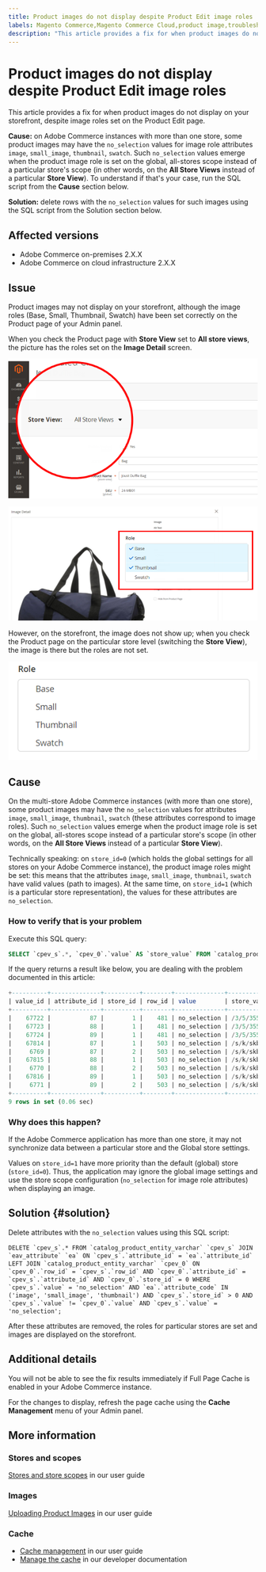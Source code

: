 ```yaml
---
title: Product images do not display despite Product Edit image roles
labels: Magento Commerce,Magento Commerce Cloud,product image,troubleshooting,Adobe Commerce,cloud infrastructure,on-premises
description: "This article provides a fix for when product images do not display on your storefront, despite image roles set on the Product Edit page."
---
```


# Product images do not display despite Product Edit image roles

This article provides a fix for when product images do not display on your storefront, despite image roles set on the Product Edit page.

 **Cause:** on Adobe Commerce instances with more than one store, some product images may have the `no_selection` values for image role attributes `image`, `small_image`, `thumbnail`, `swatch`. Such `no_selection` values emerge when the product image role is set on the global, all-stores scope instead of a particular store's scope (in other words, on the **All Store Views** instead of a particular **Store View**). To understand if that's your case, run the SQL script from the **Cause** section below.

 **Solution:** delete rows with the `no_selection` values for such images using the SQL script from the Solution section below.

## Affected versions

* Adobe Commerce on-premises 2.X.X
* Adobe Commerce on cloud infrastructure 2.X.X

## Issue

Product images may not display on your storefront, although the image roles (Base, Small, Thumbnail, Swatch) have been set correctly on the Product page of your Admin panel.

When you check the Product page with **Store View** set to **All store views**, the picture has the roles set on the **Image Detail** screen.

![all_store_views.png](assets/all_store_views.png)

![image_roles.png](assets/image_roles.png)

However, on the storefront, the image does not show up; when you check the Product page on the particular store level (switching the **Store View**), the image is there but the roles are not set.

![image_roles_not_set.png](assets/image_roles_not_set.png)

## Cause

On the multi-store Adobe Commerce instances (with more than one store), some product images may have the `no_selection` values for attributes `image`, `small_image`, `thumbnail`, `swatch` (these attributes correspond to image roles). Such `no_selection` values emerge when the product image role is set on the global, all-stores scope instead of a particular store's scope (in other words, on the **All Store Views** instead of a particular **Store View**).

Technically speaking: on `store_id=0` (which holds the global settings for all stores on your Adobe Commerce instance), the product image roles might be set: this means that the attributes `image`, `small_image`, `thumbnail`, `swatch` have valid values (path to images). At the same time, on `store_id=1` (which is a particular store representation), the values for these attributes are `no_selection`.

### How to verify that is your problem

Execute this SQL query:

```sql
SELECT `cpev_s`.*, `cpev_0`.`value` AS `store_value` FROM `catalog_product_entity_varchar` `cpev_s` JOIN `eav_attribute` `ea` ON `cpev_s`.`attribute_id` = `ea`.`attribute_id` LEFT JOIN `catalog_product_entity_varchar` `cpev_0` ON `cpev_0`.`row_id` = `cpev_s`.`row_id` AND `cpev_0`.`attribute_id` = `cpev_s`.`attribute_id` AND `cpev_0`.`store_id` = 0 WHERE `cpev_s`.`value` = 'no_selection' AND `ea`.`attribute_code` IN ('image', 'small_image', 'thumbnail') AND `cpev_s`.`store_id` > 0 AND `cpev_s`.`value` != `cpev_0`.`value` AND `cpev_s`.`value` = 'no_selection';
```

If the query returns a result like below, you are dealing with the problem documented in this article:

```sql
+----------+--------------+----------+--------+--------------+----------------------------+
| value_id | attribute_id | store_id | row_id | value        | store_value                |
+----------+--------------+----------+--------+--------------+----------------------------+
|    67722 |           87 |        1 |    481 | no_selection | /3/5/355sss1_main.jpg      |
|    67723 |           88 |        1 |    481 | no_selection | /3/5/355sss1_main.jpg      |
|    67724 |           89 |        1 |    481 | no_selection | /3/5/355sss1_main.jpg      |
|    67814 |           87 |        1 |    503 | no_selection | /s/k/skb2031_main.jpg      |
|     6769 |           87 |        2 |    503 | no_selection | /s/k/skb2031_main.jpg      |
|    67815 |           88 |        1 |    503 | no_selection | /s/k/skb2031_main.jpg      |
|     6770 |           88 |        2 |    503 | no_selection | /s/k/skb2031_main.jpg      |
|    67816 |           89 |        1 |    503 | no_selection | /s/k/skb2031_main.jpg      |
|     6771 |           89 |        2 |    503 | no_selection | /s/k/skb2031_main.jpg      |
+----------+--------------+----------+--------+--------------+----------------------------+
9 rows in set (0.06 sec)
```

### Why does this happen?

If the Adobe Commerce application has more than one store, it may not synchronize data between a particular store and the Global store settings.

Values on `store_id=1` have more priority than the default (global) store (`store_id=0`). Thus, the application may ignore the global image settings and use the store scope configuration (`no_selection` for image role attributes) when displaying an image.

## Solution {#solution}

Delete attributes with the `no_selection` values using this SQL script:

```clike
DELETE `cpev_s`.* FROM `catalog_product_entity_varchar` `cpev_s` JOIN `eav_attribute` `ea` ON `cpev_s`.`attribute_id` = `ea`.`attribute_id` LEFT JOIN `catalog_product_entity_varchar` `cpev_0` ON `cpev_0`.`row_id` = `cpev_s`.`row_id` AND `cpev_0`.`attribute_id` = `cpev_s`.`attribute_id` AND `cpev_0`.`store_id` = 0 WHERE `cpev_s`.`value` = 'no_selection' AND `ea`.`attribute_code` IN ('image', 'small_image', 'thumbnail') AND `cpev_s`.`store_id` > 0 AND `cpev_s`.`value` != `cpev_0`.`value` AND `cpev_s`.`value` = 'no_selection';
```

After these attributes are removed, the roles for particular stores are set and images are displayed on the storefront.

## Additional details

You will not be able to see the fix results immediately if Full Page Cache is enabled in your Adobe Commerce instance.

For the changes to display, refresh the page cache using the **Cache Management** menu of your Admin panel.

## More information

### Stores and scopes

 [Stores and store scopes](http://docs.magento.com/m2/ee/user_guide/stores/stores-all-stores.html) in our user guide

### Images

 [Uploading Product Images](http://docs.magento.com/m2/ee/user_guide/catalog/product-image-upload.html) in our user guide

### Cache

* [Cache management](http://docs.magento.com/m2/ee/user_guide/system/cache-management.html) in our user guide
* [Manage the cache](http://devdocs.magento.com/guides/v2.2/config-guide/cli/config-cli-subcommands-cache.html) in our developer documentation 
